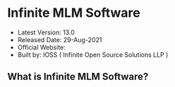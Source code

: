 # Infinite MLM Software

- Latest Version: 13.0
- Released Date: 29-Aug-2021
- Official Website: 
- Built by: IOSS ( Infinite Open Source Solutions LLP )

## What is Infinite MLM Software?




